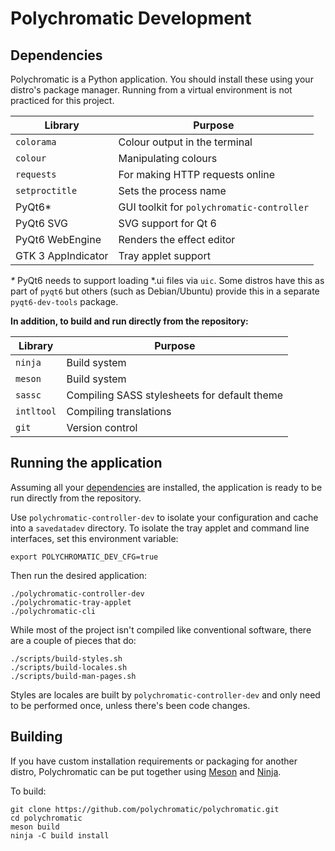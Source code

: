 # Polychromatic Development

## Dependencies

Polychromatic is a Python application. You should install these using your
distro's package manager. Running from a virtual environment is not
practiced for this project.

| Library           | Purpose                                                |
| ----------------- | ------------------------------------------------------ |
| `colorama`        | Colour output in the terminal
| `colour`          | Manipulating colours
| `requests`        | For making HTTP requests online
| `setproctitle`    | Sets the process name
| PyQt6*            | GUI toolkit for `polychromatic-controller`
| PyQt6 SVG         | SVG support for Qt 6
| PyQt6 WebEngine   | Renders the effect editor
| GTK 3 AppIndicator| Tray applet support

_*_ PyQt6 needs to support loading *.ui files via `uic`.
Some distros have this as part of `pyqt6` but others (such as Debian/Ubuntu)
provide this in a separate `pyqt6-dev-tools` package.

**In addition, to build and run directly from the repository:**

| Library           | Purpose                                                |
| ----------------- | ------------------------------------------------------ |
| `ninja`           | Build system
| `meson`           | Build system
| `sassc`           | Compiling SASS stylesheets for default theme
| `intltool`        | Compiling translations
| `git`             | Version control


## Running the application

Assuming all your [dependencies](#dependencies) are installed,
the application is ready to be run directly from the repository.

Use `polychromatic-controller-dev` to isolate your configuration and cache
into a `savedatadev` directory. To isolate the tray applet and
command line interfaces, set this environment variable:

    export POLYCHROMATIC_DEV_CFG=true

Then run the desired application:

    ./polychromatic-controller-dev
    ./polychromatic-tray-applet
    ./polychromatic-cli

While most of the project isn't compiled like conventional software, there are
a couple of pieces that do:

    ./scripts/build-styles.sh
    ./scripts/build-locales.sh
    ./scripts/build-man-pages.sh

Styles are locales are built by `polychromatic-controller-dev` and only need to be
performed once, unless there's been code changes.


## Building

If you have custom installation requirements or packaging for another distro,
Polychromatic can be put together using [Meson] and [Ninja].

To build:

```
git clone https://github.com/polychromatic/polychromatic.git
cd polychromatic
meson build
ninja -C build install
```

[Meson]: https://mesonbuild.com/
[Ninja]: https://ninja-build.org/
